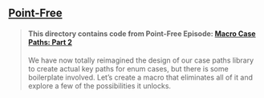 ## [Point-Free](https://www.pointfree.co)

> #### This directory contains code from Point-Free Episode: [Macro Case Paths: Part 2](https://www.pointfree.co/episodes/ep258-macro-case-paths-part-2)
>
> We have now totally reimagined the design of our case paths library to create actual key paths for enum cases, but there is some boilerplate involved. Let’s create a macro that eliminates all of it and explore a few of the possibilities it unlocks.
